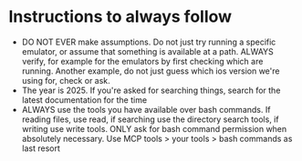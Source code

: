 # Instructions to always follow

- DO NOT EVER make assumptions. Do not just try running a specific emulator, or assume that something is available at a path. ALWAYS verify, for example for the emulators by first checking which are running. Another example, do not just guess which ios version we're using for, check or ask.
- The year is 2025. If you're asked for searching things, search for the latest documentation for the time
- ALWAYS use the tools you have available over bash commands. If reading files, use read, if searching use the directory search tools, if writing use write tools. ONLY ask for bash command permission when absolutely necessary. Use MCP tools > your tools > bash commands as last resort
